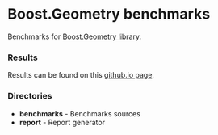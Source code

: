 # Boost.Geometry benchmarks

Benchmarks for [Boost.Geometry library](http://github.com/boostorg/geometry).

### Results

Results can be found on this [github.io page](https://awulkiew.github.io/benchmark-geometry).

### Directories

* **benchmarks** - Benchmarks sources
* **report** - Report generator
